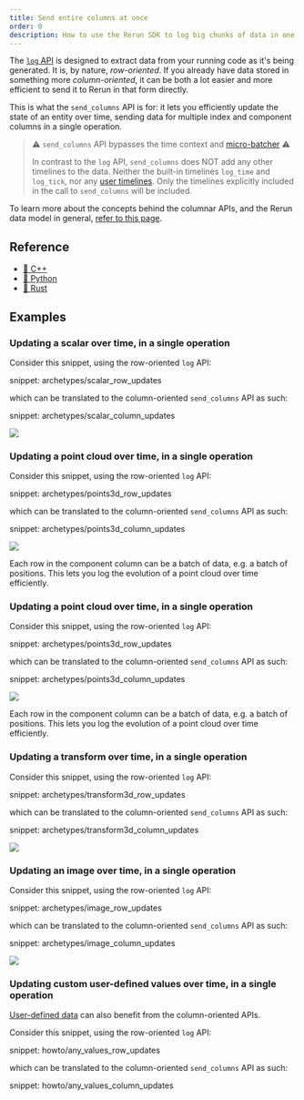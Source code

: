 ```yaml
---
title: Send entire columns at once
order: 0
description: How to use the Rerun SDK to log big chunks of data in one call
---
```


The [`log` API](../../getting-started/data-in/python.md#logging-our-first-points) is designed to extract data from your running code as it's being generated. It is, by nature, *row-oriented*.
If you already have data stored in something more *column-oriented*, it can be both a lot easier and more efficient to send it to Rerun in that form directly.

This is what the `send_columns` API is for: it lets you efficiently update the state of an entity over time, sending data for multiple index and component columns in a single operation.

> ⚠️ `send_columns` API bypasses the time context and [micro-batcher](../../reference/sdk/micro-batching.md) ⚠️
>
> In contrast to the `log` API, `send_columns` does NOT add any other timelines to the data. Neither the built-in timelines `log_time` and `log_tick`, nor any [user timelines](../../concepts/timelines.md). Only the timelines explicitly included in the call to `send_columns` will be included.

To learn more about the concepts behind the columnar APIs, and the Rerun data model in general, [refer to this page](../../concepts/chunks.md).


## Reference

* [🌊 C++](https://ref.rerun.io/docs/cpp/stable/classrerun_1_1RecordingStream.html#ad17571d51185ce2fc2fc2f5c3070ad65)
* [🐍 Python](https://ref.rerun.io/docs/python/stable/common/columnar_api/#rerun.send_columns)
* [🦀 Rust](https://docs.rs/rerun/latest/rerun/struct.RecordingStream.html#method.send_columns)


## Examples


### Updating a scalar over time, in a single operation

Consider this snippet, using the row-oriented `log` API:

snippet: archetypes/scalar_row_updates

which can be translated to the column-oriented `send_columns` API as such:

snippet: archetypes/scalar_column_updates

<picture data-inline-viewer="snippets/scalar_column_updates">
  <source media="(max-width: 480px)" srcset="https://static.rerun.io/transform3d_column_updates/2b7ccfd29349b2b107fcf7eb8a1291a92cf1cafc/480w.png">
  <source media="(max-width: 768px)" srcset="https://static.rerun.io/transform3d_column_updates/2b7ccfd29349b2b107fcf7eb8a1291a92cf1cafc/768w.png">
  <source media="(max-width: 1024px)" srcset="https://static.rerun.io/transform3d_column_updates/2b7ccfd29349b2b107fcf7eb8a1291a92cf1cafc/1024w.png">
  <source media="(max-width: 1200px)" srcset="https://static.rerun.io/transform3d_column_updates/2b7ccfd29349b2b107fcf7eb8a1291a92cf1cafc/1200w.png">
  <img src="https://static.rerun.io/transform3d_column_updates/2b7ccfd29349b2b107fcf7eb8a1291a92cf1cafc/full.png">
</picture>


### Updating a point cloud over time, in a single operation

Consider this snippet, using the row-oriented `log` API:

snippet: archetypes/points3d_row_updates

which can be translated to the column-oriented `send_columns` API as such:

snippet: archetypes/points3d_column_updates

<picture data-inline-viewer="snippets/points3d_column_updates">
  <source media="(max-width: 480px)" srcset="https://static.rerun.io/points3d_row_updates/fba056871b1ec3fc6978ab605d9a63e44ef1f6de/480w.png">
  <source media="(max-width: 768px)" srcset="https://static.rerun.io/points3d_row_updates/fba056871b1ec3fc6978ab605d9a63e44ef1f6de/768w.png">
  <source media="(max-width: 1024px)" srcset="https://static.rerun.io/points3d_row_updates/fba056871b1ec3fc6978ab605d9a63e44ef1f6de/1024w.png">
  <source media="(max-width: 1200px)" srcset="https://static.rerun.io/points3d_row_updates/fba056871b1ec3fc6978ab605d9a63e44ef1f6de/1200w.png">
  <img src="https://static.rerun.io/points3d_row_updates/fba056871b1ec3fc6978ab605d9a63e44ef1f6de/full.png">
</picture>

Each row in the component column can be a batch of data, e.g. a batch of positions.
This lets you log the evolution of a point cloud over time efficiently.


### Updating a point cloud over time, in a single operation

Consider this snippet, using the row-oriented `log` API:

snippet: archetypes/points3d_row_updates

which can be translated to the column-oriented `send_columns` API as such:

snippet: archetypes/points3d_column_updates

<picture data-inline-viewer="snippets/points3d_column_updates">
  <source media="(max-width: 480px)" srcset="https://static.rerun.io/points3d_row_updates/fba056871b1ec3fc6978ab605d9a63e44ef1f6de/480w.png">
  <source media="(max-width: 768px)" srcset="https://static.rerun.io/points3d_row_updates/fba056871b1ec3fc6978ab605d9a63e44ef1f6de/768w.png">
  <source media="(max-width: 1024px)" srcset="https://static.rerun.io/points3d_row_updates/fba056871b1ec3fc6978ab605d9a63e44ef1f6de/1024w.png">
  <source media="(max-width: 1200px)" srcset="https://static.rerun.io/points3d_row_updates/fba056871b1ec3fc6978ab605d9a63e44ef1f6de/1200w.png">
  <img src="https://static.rerun.io/points3d_row_updates/fba056871b1ec3fc6978ab605d9a63e44ef1f6de/full.png">
</picture>

Each row in the component column can be a batch of data, e.g. a batch of positions.
This lets you log the evolution of a point cloud over time efficiently.


### Updating a transform over time, in a single operation

Consider this snippet, using the row-oriented `log` API:

snippet: archetypes/transform3d_row_updates

which can be translated to the column-oriented `send_columns` API as such:

snippet: archetypes/transform3d_column_updates

<picture data-inline-viewer="snippets/transform3d_column_updates">
  <source media="(max-width: 480px)" srcset="https://static.rerun.io/transform3d_column_updates/80634e1c7c7a505387e975f25ea8b6bc1d4eb9db/480w.png">
  <source media="(max-width: 768px)" srcset="https://static.rerun.io/transform3d_column_updates/80634e1c7c7a505387e975f25ea8b6bc1d4eb9db/768w.png">
  <source media="(max-width: 1024px)" srcset="https://static.rerun.io/transform3d_column_updates/80634e1c7c7a505387e975f25ea8b6bc1d4eb9db/1024w.png">
  <source media="(max-width: 1200px)" srcset="https://static.rerun.io/transform3d_column_updates/80634e1c7c7a505387e975f25ea8b6bc1d4eb9db/1200w.png">
  <img src="https://static.rerun.io/transform3d_column_updates/80634e1c7c7a505387e975f25ea8b6bc1d4eb9db/full.png">
</picture>


### Updating an image over time, in a single operation

Consider this snippet, using the row-oriented `log` API:

snippet: archetypes/image_row_updates

which can be translated to the column-oriented `send_columns` API as such:

snippet: archetypes/image_column_updates

<picture data-inline-viewer="snippets/image_column_updates">
  <source media="(max-width: 480px)" srcset="https://static.rerun.io/image_column_updates/8edcdc512f7b97402f03c24d7dcbe01b3651f86d/480w.png">
  <source media="(max-width: 768px)" srcset="https://static.rerun.io/image_column_updates/8edcdc512f7b97402f03c24d7dcbe01b3651f86d/768w.png">
  <source media="(max-width: 1024px)" srcset="https://static.rerun.io/image_column_updates/8edcdc512f7b97402f03c24d7dcbe01b3651f86d/1024w.png">
  <source media="(max-width: 1200px)" srcset="https://static.rerun.io/image_column_updates/8edcdc512f7b97402f03c24d7dcbe01b3651f86d/1200w.png">
  <img src="https://static.rerun.io/image_column_updates/8edcdc512f7b97402f03c24d7dcbe01b3651f86d/full.png">
</picture>


### Updating custom user-defined values over time, in a single operation

[User-defined data](./custom-data.md) can also benefit from the column-oriented APIs.

Consider this snippet, using the row-oriented `log` API:

snippet: howto/any_values_row_updates

which can be translated to the column-oriented `send_columns` API as such:

snippet: howto/any_values_column_updates
